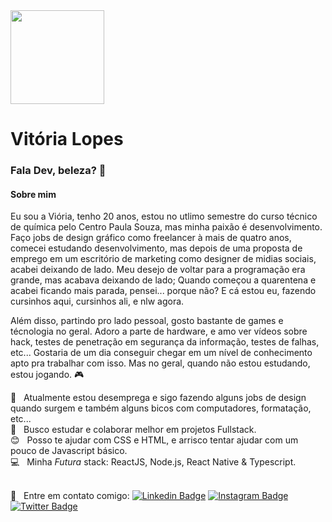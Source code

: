 <img width="150px" src="https://avatars2.githubusercontent.com/u/64246018?s=460&u=3d07c48c53255d53e3406037c7f98af14fd98689&v=4">

# Vitória Lopes

### Fala Dev, beleza? :rocket:
<h4> Sobre mim </h4>
Eu sou a Viória, tenho 20 anos, estou no utlimo semestre do curso técnico de química pelo Centro Paula Souza, mas minha paixão é desenvolvimento.
Faço jobs de design gráfico como freelancer à mais de quatro anos, comecei estudando desenvolvimento, mas depois de uma proposta de emprego em um escritório de marketing como designer de midias sociais, acabei deixando de lado. Meu desejo de voltar para a programação era grande, mas acabava deixando de lado; Quando começou a quarentena e acabei ficando mais parada, pensei... porque não? E cá estou eu, fazendo cursinhos aqui, cursinhos ali, e nlw agora. 

Além disso, partindo pro lado pessoal, gosto bastante de games e técnologia no geral. Adoro a parte de hardware, e amo ver vídeos sobre hack, testes de penetração em segurança da informação, testes de falhas, etc... Gostaria de um dia conseguir chegar em um nível de conhecimento apto pra trabalhar com isso. Mas no geral, quando não estou estudando, estou jogando. :video_game:

 :rocket:  &nbsp; Atualmente estou desemprega e sigo fazendo alguns jobs de design quando surgem e também alguns bicos com computadores, formatação, etc...
 <br/> :purple_heart: &nbsp; Busco estudar e colaborar melhor em projetos Fullstack.
 <br/> :blush: &nbsp; Posso te ajudar com CSS e HTML, e arrisco tentar ajudar com um pouco de Javascript básico.
 <br/> :computer: &nbsp; Minha *Futura* stack: ReactJS, Node.js, React Native & Typescript.

 <br/> :email: &nbsp; Entre em contato comigo: [![Linkedin Badge](https://img.shields.io/badge/-vilopesp-blue?style=flat-square&logo=Linkedin&logoColor=white&link=https://www.linkedin.com/in/vilopesp/)](https://www.linkedin.com/in/grioos/) 
[![Instagram Badge](https://img.shields.io/badge/-@_vilopesp_-blue?style=flat-square&logo=Instagram&logoColor=white&link=https://www.instagram.com/_vilopesp/)](https://www.instagram.com/grioos_/)
[![Twitter Badge](https://img.shields.io/twitter/follow/_vilopesp?style=social)](https://twitter.com/_vilopesp)


